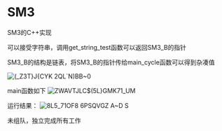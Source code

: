 # SM3
SM3的C++实现

可以接受字符串，调用get_string_test函数可以返回SM3_B的指针

SM3_B的结构是链表，将SM3_B的指针传给main_cycle函数可以得到杂凑值

![(_Z3T}J{CYK 2QL`N)BB~0](https://user-images.githubusercontent.com/105494706/181438965-911eeff6-ad73-4001-a16f-381788599529.png)




main函数如下
![`ZWAVTJLC$(5L`}GMK71_UM](https://user-images.githubusercontent.com/105494706/181437868-ffa72c05-c3f2-42ac-a5de-ee5f3d8c368a.png)


运行结果：
![8L5_71OF8 6PSQVGZ A~D S](https://user-images.githubusercontent.com/105494706/181438355-993cac2e-fcaa-4d8f-a0ff-ef3682dab026.png)



未组队，独立完成所有工作
